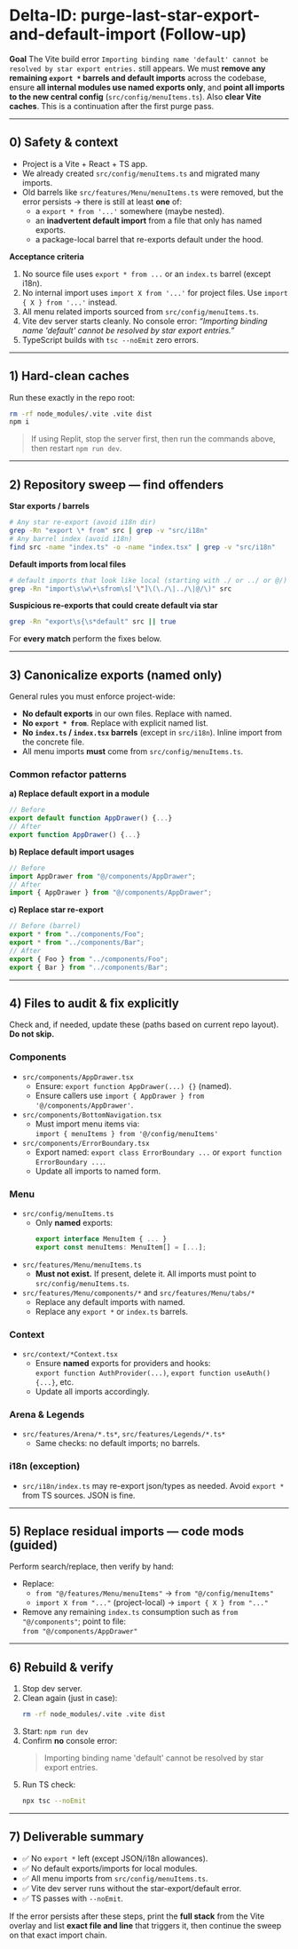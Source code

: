 # Delta-ID: purge-last-star-export-and-default-import (Follow‑up)

**Goal**
The Vite build error `Importing binding name 'default' cannot be resolved by star export entries.` still appears. We must **remove any remaining `export *` barrels and default imports** across the codebase, ensure **all internal modules use named exports only**, and **point all imports to the new central config** (`src/config/menuItems.ts`). Also **clear Vite caches**. This is a continuation after the first purge pass.

---

## 0) Safety & context
- Project is a Vite + React + TS app.
- We already created `src/config/menuItems.ts` and migrated many imports.
- Old barrels like `src/features/Menu/menuItems.ts` were removed, but the error persists → there is still at least **one** of:
  - a `export * from '...'` somewhere (maybe nested).
  - an **inadvertent default import** from a file that only has named exports.
  - a package-local barrel that re-exports default under the hood.

**Acceptance criteria**
1. No source file uses `export * from ...` or an `index.ts` barrel (except i18n).
2. No internal import uses `import X from '...'` for project files. Use `import { X } from '...'` instead.
3. All menu related imports sourced from `src/config/menuItems.ts`.
4. Vite dev server starts cleanly. No console error: _“Importing binding name 'default' cannot be resolved by star export entries.”_
5. TypeScript builds with `tsc --noEmit` zero errors.

---

## 1) Hard-clean caches
Run these exactly in the repo root:
```bash
rm -rf node_modules/.vite .vite dist
npm i
```
> If using Replit, stop the server first, then run the commands above, then restart `npm run dev`.

---

## 2) Repository sweep — find offenders

**Star exports / barrels**
```bash
# Any star re-export (avoid i18n dir)
grep -Rn "export \* from" src | grep -v "src/i18n"
# Any barrel index (avoid i18n)
find src -name "index.ts" -o -name "index.tsx" | grep -v "src/i18n"
```

**Default imports from local files**
```bash
# default imports that look like local (starting with ./ or ../ or @/)
grep -Rn "import\s\w\+\sfrom\s['\"]\(\./\|../\|@/\)" src
```

**Suspicious re-exports that could create default via star**
```bash
grep -Rn "export\s{\s*default" src || true
```

For **every match** perform the fixes below.

---

## 3) Canonicalize exports (named only)

General rules you must enforce project-wide:

- **No default exports** in our own files. Replace with named.
- **No `export * from`**. Replace with explicit named list.
- **No `index.ts` / `index.tsx` barrels** (except in `src/i18n`). Inline import from the concrete file.
- All menu imports **must** come from `src/config/menuItems.ts`.

### Common refactor patterns

**a) Replace default export in a module**
```ts
// Before
export default function AppDrawer() {...}
// After
export function AppDrawer() {...}
```

**b) Replace default import usages**
```ts
// Before
import AppDrawer from "@/components/AppDrawer";
// After
import { AppDrawer } from "@/components/AppDrawer";
```

**c) Replace star re-export**
```ts
// Before (barrel)
export * from "../components/Foo";
export * from "../components/Bar";
// After
export { Foo } from "../components/Foo";
export { Bar } from "../components/Bar";
```

---

## 4) Files to audit & fix explicitly

Check and, if needed, update these (paths based on current repo layout). **Do not skip.**

### Components
- `src/components/AppDrawer.tsx`  
  - Ensure: `export function AppDrawer(...) {}` (named).
  - Ensure callers use `import { AppDrawer } from '@/components/AppDrawer'`.
- `src/components/BottomNavigation.tsx`  
  - Must import menu items via:  
    `import { menuItems } from '@/config/menuItems'`
- `src/components/ErrorBoundary.tsx`  
  - Export named: `export class ErrorBoundary ...` or `export function ErrorBoundary ...`.
  - Update all imports to named form.

### Menu
- `src/config/menuItems.ts`  
  - Only **named** exports:
    ```ts
    export interface MenuItem { ... }
    export const menuItems: MenuItem[] = [...];
    ```
- `src/features/Menu/menuItems.ts`  
  - **Must not exist.** If present, delete it. All imports must point to `src/config/menuItems.ts`.
- `src/features/Menu/components/*` and `src/features/Menu/tabs/*`  
  - Replace any default imports with named.
  - Replace any `export *` or `index.ts` barrels.

### Context
- `src/context/*Context.tsx`  
  - Ensure **named** exports for providers and hooks:  
    `export function AuthProvider(...)`, `export function useAuth(){...}`, etc.
  - Update all imports accordingly.

### Arena & Legends
- `src/features/Arena/*.ts*`, `src/features/Legends/*.ts*`  
  - Same checks: no default imports; no barrels.

### i18n (exception)
- `src/i18n/index.ts` may re-export json/types as needed. Avoid `export *` from TS sources. JSON is fine.

---

## 5) Replace residual imports — code mods (guided)

Perform search/replace, then verify by hand:

- Replace:
  - `from "@/features/Menu/menuItems"` → `from "@/config/menuItems"`
  - `import X from "..."` (project-local) → `import { X } from "..."`
- Remove any remaining `index.ts` consumption such as `from "@/components"`; point to file:  
  `from "@/components/AppDrawer"`

---

## 6) Rebuild & verify

1. Stop dev server.
2. Clean again (just in case):
   ```bash
   rm -rf node_modules/.vite .vite dist
   ```
3. Start: `npm run dev`
4. Confirm **no** console error:  
   > Importing binding name 'default' cannot be resolved by star export entries.
5. Run TS check:
   ```bash
   npx tsc --noEmit
   ```

---

## 7) Deliverable summary

- ✅ No `export *` left (except JSON/i18n allowances).
- ✅ No default exports/imports for local modules.
- ✅ All menu imports from `src/config/menuItems.ts`.
- ✅ Vite dev server runs without the star-export/default error.
- ✅ TS passes with `--noEmit`.

If the error persists after these steps, print the **full stack** from the Vite overlay and list **exact file and line** that triggers it, then continue the sweep on that exact import chain.
